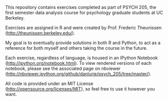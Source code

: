 This repository contains exercises completed as part of PSYCH 205, the first semester data analysis course for psychology graduate students at UC Berkeley.

Exercises are assigned in R and were created by Prof. Frederic Theunissen (http://theunissen.berkeley.edu/).

My goal is to eventually provide solutions in both R and Python, to act as a reference for both myself and others taking the course in the future.

Each exercise, regardless of language, is housed in an IPython Notebook (http://ipython.org/notebook.html). To view rendered versions of each notebook, please see the associated page on nbviewer (http://nbviewer.ipython.org/github/danlurie/psych_205/tree/master/).

All code is provided under an MIT License (http://opensource.org/licenses/MIT), so feel free to use it however you want.
